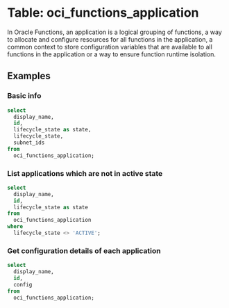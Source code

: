 # Table: oci_functions_application

In Oracle Functions, an application is a logical grouping of functions, a way to allocate and configure resources for all functions in the application, a common context to store configuration variables that are available to all functions in the application or a way to ensure function runtime isolation.

## Examples

### Basic info

```sql
select
  display_name,
  id,
  lifecycle_state as state,
  lifecycle_state,
  subnet_ids
from
  oci_functions_application;
```


### List applications which are not in active state

```sql
select
  display_name,
  id,
  lifecycle_state as state
from
  oci_functions_application
where
  lifecycle_state <> 'ACTIVE';
```


### Get configuration details of each application

```sql
select
  display_name,
  id,
  config
from
  oci_functions_application;
```